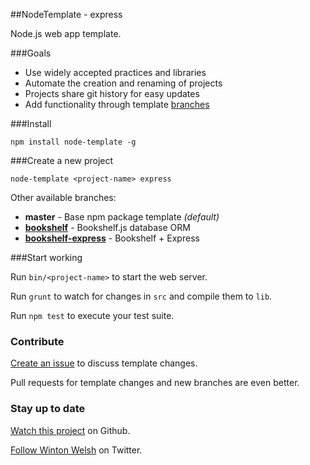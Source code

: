 ##NodeTemplate - express

Node.js web app template.

###Goals

* Use widely accepted practices and libraries
* Automate the creation and renaming of projects
* Projects share git history for easy updates
* Add functionality through template [branches](https://github.com/winton/node-template/branches)

###Install

	npm install node-template -g

###Create a new project

	node-template <project-name> express

Other available branches:

* **master** - Base npm package template *(default)*
* [**bookshelf**](https://github.com/winton/node-template/tree/bookshelf) - Bookshelf.js database ORM
* [**bookshelf-express**](https://github.com/winton/node-template/tree/bookshelf-express) - Bookshelf + Express

###Start working

Run `bin/<project-name>` to start the web server.

Run `grunt` to watch for changes in `src` and compile them to `lib`.

Run `npm test` to execute your test suite.

### Contribute

[Create an issue](https://github.com/winton/node-template/issues/new) to discuss template changes.

Pull requests for template changes and new branches are even better.

### Stay up to date

[Watch this project](https://github.com/winton/node-template#) on Github.

[Follow Winton Welsh](http://twitter.com/intent/user?screen_name=wintonius) on Twitter.
